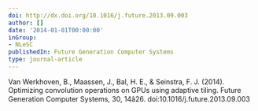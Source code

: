 ```yaml
---
doi: http://dx.doi.org/10.1016/j.future.2013.09.003
author: []
date: '2014-01-01T00:00:00'
inGroup:
- NLeSC
publishedIn: Future Generation Computer Systems
type: journal-article
---
```

Van Werkhoven, B., Maassen, J., Bal, H. E., & Seinstra, F. J. (2014). Optimizing convolution operations on GPUs using adaptive tiling. Future Generation Computer Systems, 30, 14â26. doi:10.1016/j.future.2013.09.003

